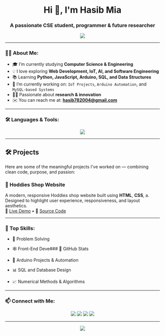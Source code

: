 <!-- Profile Header -->
<h1 align="center">Hi 👋, I'm Hasib Mia</h1>
<h3 align="center">A passionate CSE student, programmer & future researcher</h3>

<p align="center">
  <img src="https://readme-typing-svg.herokuapp.com/?lines=Welcome+to+my+GitHub!;I+love+Coding+and+Learning;Follow+my+projects+and+growth!" />
</p>

---

### 👨‍💻 About Me:

- 🎓 I’m currently studying **Computer Science & Engineering**
- 💡 I love exploring **Web Development, IoT, AI, and Software Engineering**
- 📚 Learning **Python, JavaScript, Arduino, SQL, and Data Structures**
- 🔭 I’m currently working on: `IoT Projects`, `Arduino Automation`, and `MySQL-based Systems`
- 🧑‍🔬 Passionate about **research & innovation**
- ✉️ You can reach me at: **hasib782004@gmail.com**

---

### 🛠️ Languages & Tools:

<p align="center">
  <img src="https://skillicons.dev/icons?i=html,css,js,python,c,cpp,arduino,mysql,github,linux,vscode" />
</p>

---
## 🛠️ Projects

Here are some of the meaningful projects I've worked on — combining clean code, purpose, and passion:


### 📱 Hoddies Shop Website  
A modern, responsive Hoddies shop website built using **HTML**, **CSS**, a. Designed to highlight user experience, responsiveness, and layout aesthetics.  
🔗 [Live Demo](https://hoodiesbyhasib.netlify.app/) • 📂 [Source Code](https://github.com/hasibmia/coffee-shop)




---

### 🧠 Top Skills:

- 🔧 Problem Solving
- 🕸️ Front-End Deve### 🚀 GitHub Stats


- 🔌 Arduino Projects & Automation
- 📊 SQL and Database Design
- 📈 Numerical Methods & Algorithms

---

### 📫 Connect with Me:

<p align="center">
  <a href="https://linkedin.com/in/your-profile"><img src="https://img.shields.io/badge/LinkedIn-blue?style=for-the-badge&logo=linkedin" /></a>
  <a href="mailto:hasib782004@gmail.com"><img src="https://img.shields.io/badge/Email-red?style=for-the-badge&logo=gmail" /></a>
  <a href="https://github.com/hasibmia"><img src="https://img.shields.io/badge/GitHub-000?style=for-the-badge&logo=github" /></a>
    <a href="https://www.facebook.com/md.hasib.mia.62911"><img src="https://img.shields.io/badge/Facebook-blue?style=for-the-badge&logo=facebook" /></a>
</p>

---

<p align="center">
  <img src="https://quotes-github-readme.vercel.app/api?type=horizontal&theme=radical" />
</p>
